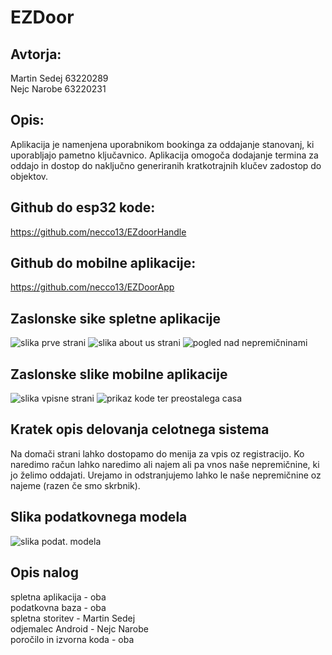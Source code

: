 # EZDoor

## Avtorja:
Martin Sedej 63220289 \
Nejc Narobe 63220231

## Opis:
Aplikacija je namenjena uporabnikom bookinga za oddajanje stanovanj, ki uporabljajo pametno ključavnico. Aplikacija omogoča dodajanje termina za oddajo in dostop do naključno generiranih kratkotrajnih klučev zadostop do objektov.

## Github do esp32 kode:
https://github.com/necco13/EZdoorHandle
## Github do mobilne aplikacije:
https://github.com/necco13/EZDoorApp

## Zaslonske sike spletne aplikacije
![slika prve strani](image.png)
![slika about us strani](image-1.png)
![pogled nad nepremičninami](image-2.png)

## Zaslonske slike mobilne aplikacije
![slika vpisne strani](image-4.png)
![prikaz kode ter preostalega casa](image-3.png)

## Kratek opis delovanja celotnega sistema
Na domači strani lahko dostopamo do menija za vpis oz registracijo. Ko naredimo račun lahko naredimo ali najem ali pa vnos naše nepremičnine, ki jo želimo oddajati. Urejamo in odstranjujemo lahko le naše nepremičnine oz najeme (razen če smo skrbnik).

## Slika podatkovnega modela
![slika podat. modela](image-5.png)

## Opis nalog
spletna aplikacija - oba \
podatkovna baza - oba \
spletna storitev - Martin Sedej \
odjemalec Android - Nejc Narobe\
poročilo in izvorna koda - oba
